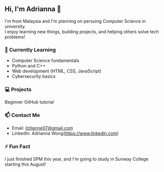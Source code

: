 ## Hi, I'm Adrianna 👋

I'm from Malaysia and I'm planning on persuing Computer Science in university.  
I enjoy learning new things, building projects, and helping others solve tech problems!

### 🌱 Currently Learning
- Computer Science fundamentals
- Python and C++
- Web development (HTML, CSS, JavaScript)
- Cybersecurity basics

### 💻 Projects
Beginner GitHub tutorial

### 📫 Contact Me
- Email: itzlianne07@gmail.com
- LinkedIn: Adrianna Wong(https://www.linkedin.com)

### ⚡ Fun Fact
I just finished SPM this year, and I'm going to study in Sunway College starting this August!
